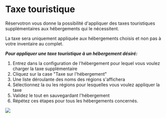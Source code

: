 

# Taxe touristique

Réservotron vous donne la possibilité d'appliquer des taxes touristiques supplémentaires aux hébergements qui le nécessitent.

La taxe sera uniquement appliquée aux hébergements choisis et non pas à votre inventaire au complet.



***Pour appliquer une taxe touristique à un hébergement désiré:***

1. Entrez dans la configuration de l'hébergement pour lequel vous voulez charger la taxe supplémentaire
2. Cliquez sur la case "Taxe sur l'hébergement"
3. Une liste déroulante des noms des régions s'affichera
3. Sélectionnez la ou les régions pour lesquelles vous voulez appliquer la taxe
4. Validez le tout en sauvegardant l'hébergement
5. Répétez ces étapes pour tous les hébergements concernés.


![](https://api.monosnap.com/rpc/file/download?id=VhPKaaFin0VPpXDWJStJiRFIZVgbwk)